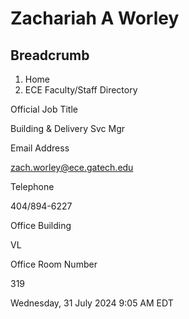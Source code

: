 #  Zachariah A Worley

## Breadcrumb

  1. Home
  2. ECE Faculty/Staff Directory

Official Job Title

Building & Delivery Svc Mgr

Email Address

zach.worley@ece.gatech.edu

Telephone

404/894-6227

Office Building

VL

Office Room Number

319

Wednesday, 31 July 2024 9:05 AM EDT

